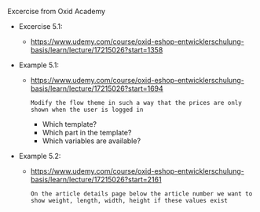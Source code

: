 Excercise from Oxid Academy

* Excercise 5.1:
    * https://www.udemy.com/course/oxid-eshop-entwicklerschulung-basis/learn/lecture/17215026?start=1358

* Example 5.1:
    * https://www.udemy.com/course/oxid-eshop-entwicklerschulung-basis/learn/lecture/17215026?start=1694

        `Modify the flow theme in such a way that the prices are only shown when the user is logged in`
            
        * Which template?
        * Which part in the template?
        * Which variables are available?
        
* Example 5.2:
    * https://www.udemy.com/course/oxid-eshop-entwicklerschulung-basis/learn/lecture/17215026?start=2161
    
        `On the article details page below the article number we want to show weight, length, width, height if these values exist`
        